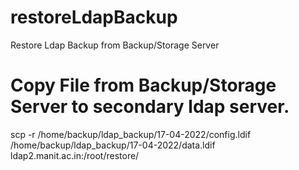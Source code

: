 # restoreLdapBackup
Restore Ldap Backup from Backup/Storage Server

# Copy File from Backup/Storage Server to secondary ldap server.
scp -r /home/backup/ldap_backup/17-04-2022/config.ldif /home/backup/ldap_backup/17-04-2022/data.ldif ldap2.manit.ac.in:/root/restore/

